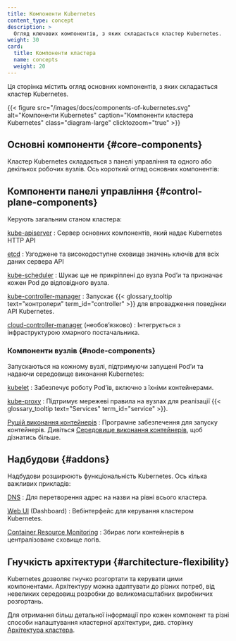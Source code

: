 ```yaml
---
title: Компоненти Kubernetes
content_type: concept
description: >
  Огляд ключових компонентів, з яких складається кластер Kubernetes.
weight: 30
card:
  title: Компоненти кластера
  name: concepts
  weight: 20
---
```


<!-- overview -->

Ця сторінка містить огляд основних компонентів, з яких складається кластер Kubernetes.

{{< figure src="/images/docs/components-of-kubernetes.svg" alt="Компоненти Kubernetes" caption="Компоненти кластера Kubernetes" class="diagram-large" clicktozoom="true" >}}

<!-- body -->

## Основні компоненти {#core-components}

Кластер Kubernetes складається з панелі управління та одного або декількох робочих вузлів. Ось короткий огляд основних компонентів:

## Компоненти панелі управління {#control-plane-components}

Керують загальним станом кластера:

[kube-apiserver](/docs/concepts/architecture/#kube-apiserver)
: Сервер основних компонентів, який надає Kubernetes HTTP API

[etcd](/docs/concepts/architecture/#etcd)
: Узгоджене та високодоступне сховище значень ключів для всіх даних сервера API

[kube-scheduler](/docs/concepts/architecture/#kube-scheduler)
: Шукає ще не прикріплені до вузла Podʼи та призначає кожен Pod до відповідного вузла.

[kube-controller-manager](/docs/concepts/architecture/#kube-controller-manager)
: Запускає {{< glossary_tooltip text="контролери" term_id="controller" >}} для впровадження поведінки API Kubernetes.

[cloud-controller-manager](/docs/concepts/architecture/#cloud-controller-manager) (необовʼязково)
: Інтегрується з інфраструктурою хмарного постачальника.

### Компоненти вузлів {#node-components}

Запускаються на кожному вузлі, підтримуючи запущені Podʼи та надаючи середовище виконання Kubernetes:

[kubelet](/docs/concepts/architecture/#kubelet)
: Забезпечує роботу Podʼів, включно з їхніми контейнерами.

[kube-proxy](/docs/concepts/architecture/#kube-proxy)
: Підтримує мережеві правила на вузлах для реалізації {{< glossary_tooltip text="Services" term_id="service" >}}.

[Рушій виконання контейнерів](/docs/concepts/architecture/#container-runtime)
: Програмне забезпечення для запуску контейнерів. Дивіться [Середовище виконання контейнерів](/docs/setup/production-environment/container-runtimes), щоб дізнатись більше.

## Надбудови {#addons}

Надбудови розширюють функціональність Kubernetes. Ось кілька важливих прикладів:

[DNS](/docs/concepts/architecture/#dns)
: Для перетворення адрес на назви на рівні всього кластера.

[Wеb UI](/docs/concepts/architecture/#web-ui-dashboard) (Dashboard)
: Вебінтерфейс для керування кластером Kubernetes.

[Container Resource Monitoring](/docs/concepts/architecture/#container-resource-monitoring)
: Збирає логи контейнерів в централізоване сховище логів.

## Гнучкість архітектури {#architecture-flexibility}

Kubernetes дозволяє гнучко розгортати та керувати цими компонентами. Архітектуру можна адаптувати до різних потреб, від невеликих середовищ розробки до великомасштабних виробничих розгортань.

Для отримання більш детальної інформації про кожен компонент та різні способи налаштування кластерної архітектури, див. сторінку [Архітектура кластера](/docs/concepts/architecture/).
